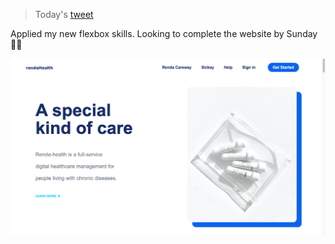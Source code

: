> Today's [tweet](https://twitter.com/umuks_/status/1390768243506401280?s=20)

Applied my new flexbox skills.
Looking to complete the website by Sunday ✌🏾

![./01.png](./01.png)
